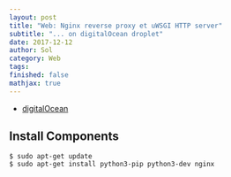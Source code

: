 ```yaml
---
layout: post
title: "Web: Nginx reverse proxy et uWSGI HTTP server"
subtitle: "... on digitalOcean droplet"
date: 2017-12-12
author: Sol
category: Web
tags: 
finished: false
mathjax: true
---
```


* [digitalOcean](https://www.digitalocean.com/community/tutorials/how-to-serve-flask-applications-with-uwsgi-and-nginx-on-ubuntu-16-04)

## Install Components

```
$ sudo apt-get update
$ sudo apt-get install python3-pip python3-dev nginx
```
